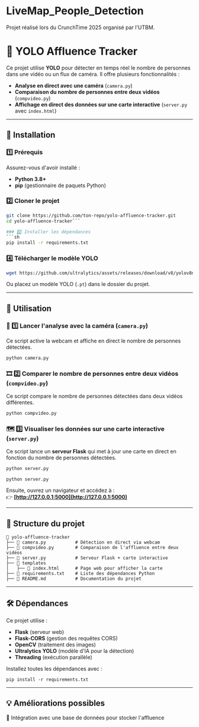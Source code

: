 # LiveMap_People_Detection
Projet réalisé lors du CrunchTime 2025 organisé par l'UTBM.

# 📡 YOLO Affluence Tracker

Ce projet utilise **YOLO** pour détecter en temps réel le nombre de personnes dans une vidéo ou un flux de caméra. Il offre plusieurs fonctionnalités :
- **Analyse en direct avec une caméra** (`camera.py`)
- **Comparaison du nombre de personnes entre deux vidéos** (`compvideo.py`)
- **Affichage en direct des données sur une carte interactive** (`server.py` avec `index.html`)

---

## 🚀 Installation

### 1️⃣ Prérequis
Assurez-vous d'avoir installé :
- **Python 3.8+**
- **pip** (gestionnaire de paquets Python)

### 2️⃣ Cloner le projet
```sh
git clone https://github.com/ton-repo/yolo-affluence-tracker.git
cd yolo-affluence-tracker```

### 3️⃣ Installer les dépendances
```sh
pip install -r requirements.txt
```

### 4️⃣ Télécharger le modèle YOLO
```sh
wget https://github.com/ultralytics/assets/releases/download/v8/yolov8n.pt -O yolo.pt
```
Ou placez un modèle YOLO (`.pt`) dans le dossier du projet.

---

## 🎥 Utilisation

### 🔴 1️⃣ Lancer l'analyse avec la caméra (`camera.py`)

Ce script active la webcam et affiche en direct le nombre de personnes détectées.

```sh
python camera.py
```
### 🎞️ 2️⃣ Comparer le nombre de personnes entre deux vidéos (`compvideo.py`)

Ce script compare le nombre de personnes détectées dans deux vidéos différentes.

```sh
python compvideo.py
```

### 🗺️ 3️⃣ Visualiser les données sur une carte interactive (`server.py`)

Ce script lance un **serveur Flask** qui met à jour une carte en direct en fonction du nombre de personnes détectées.

```sh
python server.py
```

`python server.py`

Ensuite, ouvrez un navigateur et accédez à :  
👉 **[http://127.0.0.1:5000](http://127.0.0.1:5000)**

---

## 📁 Structure du projet

```
📂 yolo-affluence-tracker  
├── 📄 camera.py           # Détection en direct via webcam  
├── 📄 compvideo.py        # Comparaison de l'affluence entre deux vidéos  
├── 📄 server.py           # Serveur Flask + carte interactive  
├── 📂 templates  
│   ├── 📄 index.html      # Page web pour afficher la carte  
├── 📄 requirements.txt    # Liste des dépendances Python  
├── 📄 README.md           # Documentation du projet
```

---

## 🛠️ Dépendances

Ce projet utilise :

- **Flask** (serveur web)
- **Flask-CORS** (gestion des requêtes CORS)
- **OpenCV** (traitement des images)
- **Ultralytics YOLO** (modèle d'IA pour la détection)
- **Threading** (exécution parallèle)

Installez toutes les dépendances avec :

```
pip install -r requirements.txt
```


---

## 💡 Améliorations possibles

🔹 Intégration avec une base de données pour stocker l'affluence  

